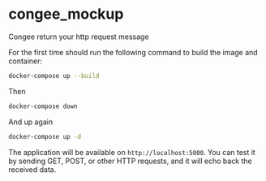 # congee_mockup
Congee return your http request message

For the first time should run the following command to build the image and container:

   ```bash
   docker-compose up --build
   ```
Then
   ```bash
   docker-compose down
   ```
And up again
   ```bash
   docker-compose up -d
   ```

   The application will be available on `http://localhost:5000`. You can test it by sending GET, POST, or other HTTP requests, and it will echo back the received data.

